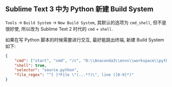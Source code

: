 ## Sublime Text 3 中为 Python 新建 Build System

`Tools` → `Build System` → `New Build System`, 其默认的选项为 `cmd_shell`,
但不是很好使, 所以改为 Sublime Text 2 时代的 `cmd` + `shell`.

如果在写 Python 脚本的时候需要进行交互, 最好能跳出终端, 新建 Build System 如下:

```json
{
    "cmd": ["start", "cmd", "/c", "D:\\Anaconda3\\envs\\workspace\\python.exe -u $file & pause"],
    "shell": true,
    "selector": "source.python",
    "file_regex": "^[ ]*File \"(...*?)\", line ([0-9]*)"
}
```
